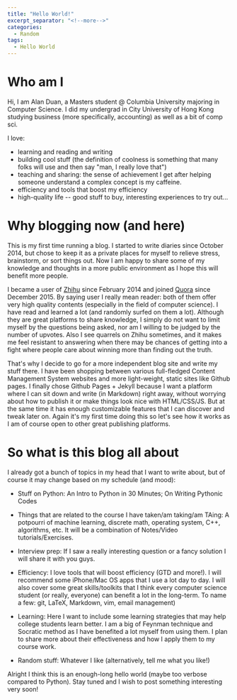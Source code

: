```yaml
---
title: "Hello World!"
excerpt_separator: "<!--more-->"
categories:
  - Random
tags:
  - Hello World
---
```


# Who am I

Hi, I am Alan Duan, a Masters student @ Columbia University majoring in Computer Science. I did my undergrad in City University of Hong Kong studying business (more specifically, accounting) as well as a bit of comp sci.

I love:

* learning and reading and writing
* building cool stuff (the definition of coolness is something that many folks will use and then say "man, I really love that")
* teaching and sharing: the sense of achievement I get after helping someone understand a complex concept is my caffeine.
* efficiency and tools that boost my efficiency
* high-quality life -- good stuff to buy, interesting experiences to try out...

# Why blogging now (and here)

This is my first time running a blog. I started to write diaries since October 2014, but chose to keep it as a private places for myself to relieve stress, brainstorm, or sort things out. Now I am happy to share some of my knowledge and thoughts in a more public environment as I hope this will benefit more people.

I became a user of [Zhihu](http://www.zhihu.com) since February 2014 and joined [Quora](http://www.quora.com) since December 2015. By saying user I really mean reader: both of them offer very high quality contents (especially in the field of computer science). I have read and learned a lot (and randomly surfed on them a lot). Although they are great platforms to share knowledge, I simply do not want to limit myself by the questions being asked, nor am I willing to be judged by the number of upvotes. Also I see quarrels on Zhihu sometimes, and it makes me feel resistant to answering when there may be chances of getting into a fight where people care about winning more than finding out the truth.

That's why I decide to go for a more independent blog site and write my stuff there. I have been shopping between various full-fledged Content Management System websites and more light-weight, static sites like Github pages. I finally chose Github Pages + Jekyll because I want a platform where I can sit down and write (in Markdown) right away, without worrying about how to publish it or make things look nice with HTML/CSS/JS. But at the same time it has enough customizable features that I can discover and tweak later on. Again it's my first time doing this so let's see how it works as I am of course open to other great publishing platforms.

# So what is this blog all about
I already got a bunch of topics in my head that I want to write about, but of course it may change based on my schedule (and mood):

* Stuff on Python: An Intro to Python in 30 Minutes; On Writing Pythonic Codes

* Things that are related to the course I have taken/am taking/am TAing: A potpourri of machine learning, discrete math, operating system, C++, algorithms, etc. It will be a combination of Notes/Video tutorials/Exercises.

* Interview prep: If I saw a really interesting question or a fancy solution I will share it with you guys.

* Efficiency: I love tools that will boost efficiency (GTD and more!). I will recommend some iPhone/Mac OS apps that I use a lot day to day. I will also cover some great skills/toolkits that I think every computer science student (or really, everyone) can benefit a lot in the long-term. To name a few: git, LaTeX, Markdown, vim, email management)

* Learning: Here I want to include some learning strategies that may help college students learn better. I am a big of Feynman technique and Socratic method as I have benefited a lot myself from using them. I plan to share more about their effectiveness and how I apply them to my course work.

* Random stuff: Whatever I like (alternatively, tell me what you like!)

Alright I think this is an enough-long hello world (maybe too verbose compared to Python). Stay tuned and I wish to post something interesting very soon!
